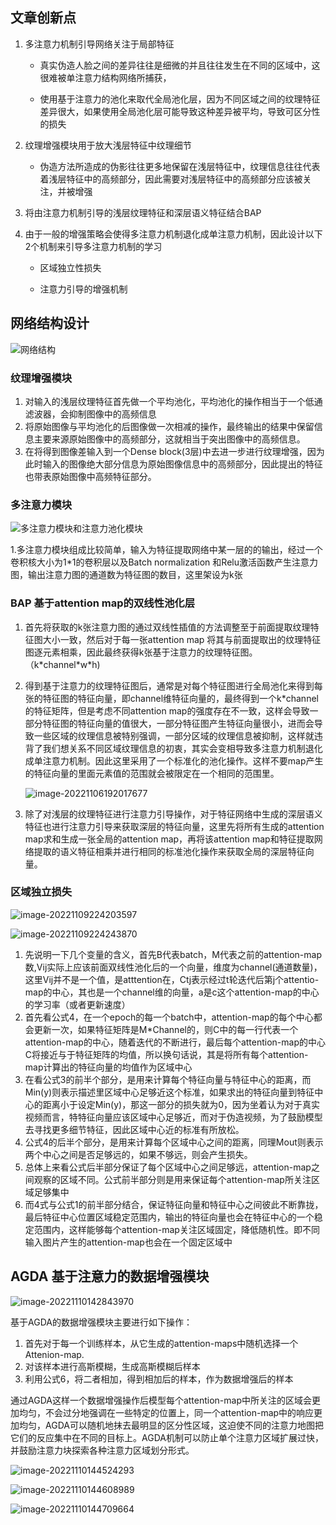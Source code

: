 ## 文章创新点

1. 多注意力机制引导网络关注于局部特征

   - 真实伪造人脸之间的差异往往是细微的并且往往发生在不同的区域中，这很难被单注意力结构网络所捕获，

   - 使用基于注意力的池化来取代全局池化层，因为不同区域之间的纹理特征差异很大，如果使用全局池化层可能导致这种差异被平均，导致可区分性的损失

2. 纹理增强模块用于放大浅层特征中纹理细节 
   - 伪造方法所造成的伪影往往更多地保留在浅层特征中，纹理信息往往代表着浅层特征中的高频部分，因此需要对浅层特征中的高频部分应该被关注，并被增强

3. 将由注意力机制引导的浅层纹理特征和深层语义特征结合BAP

4. 由于一般的增强策略会使得多注意力机制退化成单注意力机制，因此设计以下2个机制来引导多注意力机制的学习

   - 区域独立性损失

   - 注意力引导的增强机制

## 网络结构设计

![网络结构](D:\PersonSpace\blog\paper\img\mutli-attention-deepfake-detect.png)

### 纹理增强模块

1. 对输入的浅层纹理特征首先做一个平均池化，平均池化的操作相当于一个低通滤波器，会抑制图像中的高频信息
2. 将原始图像与平均池化的后图像做一次相减的操作，最终输出的结果中保留信息主要来源原始图像中的高频部分，这就相当于突出图像中的高频信息。
3. 在将得到图像差输入到一个Dense block(3层)中去进一步进行纹理增强，因为此时输入的图像绝大部分信息为原始图像信息中的高频部分，因此提出的特征也带表原始图像中高频特征部分。

### 多注意力模块

![多注意力模块和注意力池化模块](D:\PersonSpace\blog\paper\img\multi-attention-deepfake-attention.png)



1.多注意力模块组成比较简单，输入为特征提取网络中某一层的的输出，经过一个卷积核大小为1*1的卷积层以及Batch normalization 和Relu激活函数产生注意力图，输出注意力图的通道数为特征图的数目，这里架设为k张

### BAP 基于attention map的双线性池化层

1. 首先将获取的k张注意力图的通过双线性插值的方法调整至于前面提取纹理特征图大小一致，然后对于每一张attention map 将其与前面提取出的纹理特征图逐元素相乘，因此最终获得k张基于注意力的纹理特征图。（k*channel\*w\*h)

2. 得到基于注意力的纹理特征图后，通常是对每个特征图进行全局池化来得到每张的特征图的特征向量，即channel维特征向量的，最终得到一个k*channel的特征矩阵，但是考虑不同attention map的强度存在不一致，这样会导致一部分特征图的特征向量的值很大，一部分特征图产生特征向量很小，进而会导致一些区域的纹理信息被特别强调，一部分区域的纹理信息被抑制，这样就违背了我们想关系不同区域纹理信息的初衷，其实会变相导致多注意力机制退化成单注意力机制。因此这里采用了一个标准化的池化操作。这样不要map产生的特征向量的里面元素值的范围就会被限定在一个相同的范围里。

   ![image-20221106192017677](D:\PersonSpace\blog\paper\img\normal-pool.png)

3. 除了对浅层的纹理特征进行注意力引导操作，对于特征网络中生成的深层语义特征也进行注意力引导来获取深层的特征向量，这里先将所有生成的attention map求和生成一张全局的attention map，再将该attention map和特征提取网络提取的语义特征相乘并进行相同的标准池化操作来获取全局的深层特征向量。

### 区域独立损失

![image-20221109224203597](D:\PersonSpace\blog\paper\img\区域独立性损失-1.png)

![image-20221109224243870](D:\PersonSpace\blog\paper\img\区域独立性损失-2.png)

1. 先说明一下几个变量的含义，首先B代表batch，M代表之前的attention-map数,Vij实际上应该前面双线性池化后的一个向量，维度为channel(通道数量)，这里Vij并不是一个值，是atttention在，Ctj表示经过t轮迭代后第j个attentio-map的中心，其也是一个channel维的向量，a是c这个attention-map的中心的学习率（或者更新速度）
2. 首先看公式4，在一个epoch的每一个batch中，attention-map的每个中心都会更新一次，如果特征矩阵是M*Channel的，则C中的每一行代表一个attention-map的中心，随着迭代的不断进行，最后每个attention-map的中心C将接近与于特征矩阵的均值，所以换句话说，其是将所有每个attention-map计算出的特征向量的均值作为区域中心
3. 在看公式3的前半个部分，是用来计算每个特征向量与特征中心的距离，而Min(y)则表示描述里区域中心足够近这个标准，如果求出的特征向量到特征中心的距离小于设定Min(y)，那这一部分的损失就为0，因为坐着认为对于真实视频而言，特特征向量应该区域中心足够近，而对于伪造视频，为了鼓励模型去寻找更多细节特征，因此区域中心近的标准有所放松。
4. 公式4的后半个部分，是用来计算每个区域中心之间的距离，同理Mout则表示两个中心之间是否足够远的，如果不够远，则会产生损失。
5. 总体上来看公式后半部分保证了每个区域中心之间足够远，attention-map之间观察的区域不同。公式前半部分则是用来保证每个attention-map所关注区域足够集中
6. 而4式与公式1的前半部分结合，保证特征向量和特征中心之间彼此不断靠拢，最后特征中心位置区域稳定范围内，输出的特征向量也会在特征中心的一个稳定范围内，这样能够每个attention-map关注区域固定，降低随机性。即不同输入图片产生的attention-map也会在一个固定区域中

## AGDA 基于注意力的数据增强模块

![image-20221110142843970](D:\PersonSpace\blog\paper\img\AGDA.png)

基于AGDA的数据增强模块主要进行如下操作：

1. 首先对于每一个训练样本，从它生成的attention-maps中随机选择一个Attenion-map.
2. 对该样本进行高斯模糊，生成高斯模糊后样本
3. 利用公式6，将二者相加，得到相加后的样本，作为数据增强后的样本

通过AGDA这样一个数据增强操作后模型每个attention-map中所关注的区域会更加均匀，不会过分地强调在一些特定的位置上，同一个attention-map中的响应更加均匀，AGDA可以随机地抹去最明显的区分性区域，这迫使不同的注意力地图把它们的反应集中在不同的目标上。AGDA机制可以防止单个注意力区域扩展过快，并鼓励注意力块探索各种注意力区域划分形式。

![image-20221110144524293](D:\PersonSpace\blog\paper\img\无区域独立性损失和AGDA.png)

![image-20221110144608989](D:\PersonSpace\blog\paper\img\区域独立性损失.png)

![image-20221110144709664](D:\PersonSpace\blog\paper\img\区域独立性损失和AGDA.png)